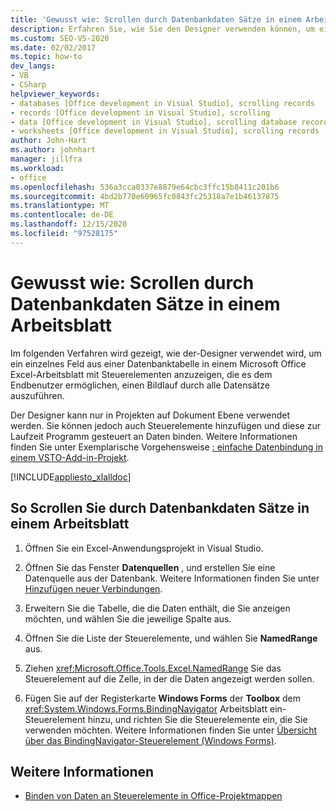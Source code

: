 ```yaml
---
title: 'Gewusst wie: Scrollen durch Datenbankdaten Sätze in einem Arbeitsblatt'
description: Erfahren Sie, wie Sie den Designer verwenden können, um ein einzelnes Feld aus einer Datenbanktabelle in einem Microsoft Excel-Arbeitsblatt anzuzeigen.
ms.custom: SEO-VS-2020
ms.date: 02/02/2017
ms.topic: how-to
dev_langs:
- VB
- CSharp
helpviewer_keywords:
- databases [Office development in Visual Studio], scrolling records
- records [Office development in Visual Studio], scrolling
- data [Office development in Visual Studio], scrolling database records
- worksheets [Office development in Visual Studio], scrolling records
author: John-Hart
ms.author: johnhart
manager: jillfra
ms.workload:
- office
ms.openlocfilehash: 536a3cca0337e8879e64cbc3ffc15b8411c201b6
ms.sourcegitcommit: 4bd2b770e60965fc0843fc25318a7e1b46137875
ms.translationtype: MT
ms.contentlocale: de-DE
ms.lasthandoff: 12/15/2020
ms.locfileid: "97528175"
---
```

# <a name="how-to-scroll-through-database-records-in-a-worksheet"></a>Gewusst wie: Scrollen durch Datenbankdaten Sätze in einem Arbeitsblatt
  Im folgenden Verfahren wird gezeigt, wie der-Designer verwendet wird, um ein einzelnes Feld aus einer Datenbanktabelle in einem Microsoft Office Excel-Arbeitsblatt mit Steuerelementen anzuzeigen, die es dem Endbenutzer ermöglichen, einen Bildlauf durch alle Datensätze auszuführen.

 Der Designer kann nur in Projekten auf Dokument Ebene verwendet werden. Sie können jedoch auch Steuerelemente hinzufügen und diese zur Laufzeit Programm gesteuert an Daten binden. Weitere Informationen finden Sie unter Exemplarische Vorgehensweise [: einfache Datenbindung in einem VSTO-Add-in-Projekt](../vsto/walkthrough-simple-data-binding-in-vsto-add-in-project.md).

 [!INCLUDE[appliesto_xlalldoc](../vsto/includes/appliesto-xlalldoc-md.md)]

## <a name="to-scroll-through-database-records-in-a-worksheet"></a>So Scrollen Sie durch Datenbankdaten Sätze in einem Arbeitsblatt

1. Öffnen Sie ein Excel-Anwendungsprojekt in Visual Studio.

2. Öffnen Sie das Fenster **Datenquellen** , und erstellen Sie eine Datenquelle aus der Datenbank. Weitere Informationen finden Sie unter [Hinzufügen neuer Verbindungen](../data-tools/add-new-connections.md).

3. Erweitern Sie die Tabelle, die die Daten enthält, die Sie anzeigen möchten, und wählen Sie die jeweilige Spalte aus.

4. Öffnen Sie die Liste der Steuerelemente, und wählen Sie **NamedRange** aus.

5. Ziehen <xref:Microsoft.Office.Tools.Excel.NamedRange> Sie das Steuerelement auf die Zelle, in der die Daten angezeigt werden sollen.

6. Fügen Sie auf der Registerkarte **Windows Forms** der **Toolbox** dem <xref:System.Windows.Forms.BindingNavigator> Arbeitsblatt ein-Steuerelement hinzu, und richten Sie die Steuerelemente ein, die Sie verwenden möchten. Weitere Informationen finden Sie unter [Übersicht über das BindingNavigator-Steuerelement &#40;Windows Forms&#41;](/dotnet/framework/winforms/controls/bindingnavigator-control-overview-windows-forms).

## <a name="see-also"></a>Weitere Informationen
- [Binden von Daten an Steuerelemente in Office-Projektmappen](../vsto/binding-data-to-controls-in-office-solutions.md)
